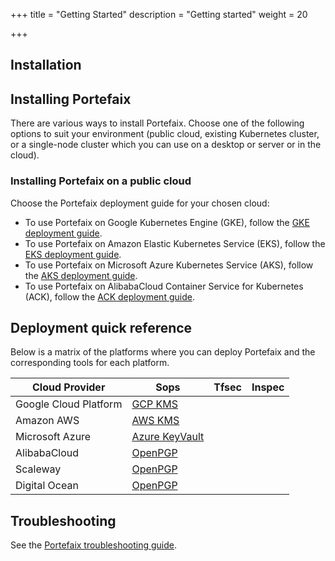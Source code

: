 +++
title = "Getting Started"
description = "Getting started"
weight = 20

+++

## Installation

<a id="installation-guides"></a>
## Installing Portefaix

There are various ways to install Portefaix. Choose one of the following options
to suit your environment (public cloud, existing Kubernetes cluster, or
a single-node cluster which you can use on a desktop or server or in the cloud).

<a id="cloud"></a>
### Installing Portefaix on a public cloud

Choose the Portefaix deployment guide for your chosen cloud:

* To use Portefaix on Google Kubernetes Engine (GKE),
follow the [GKE deployment guide](/docs/gcp/deploy/).
* To use Portefaix on Amazon Elastic Kubernetes Service (EKS),
follow the [EKS deployment guide](/docs/aws/deploy/).
* To use Portefaix on Microsoft Azure Kubernetes Service (AKS),
follow the [AKS deployment guide](/docs/azure/deploy/).
* To use Portefaix on AlibabaCloud Container Service for Kubernetes (ACK),
    follow the [ACK deployment guide](/docs/alicloud/deploy).

<!-- * To use Portefaix on IBM Cloud (IKS),
    follow the [IKS deployment guide](/docs/ibm/).
* To use Portefaix on IBM Cloud (IKS),
    follow the [IKS deployment guide](/docs/ibm/).
* To use Portefaix on IBM Cloud (IKS),
    follow the [IKS deployment guide](/docs/ibm/). -->

## Deployment quick reference

Below is a matrix of the platforms where you can deploy Portefaix and the
corresponding tools for each platform.

<div class="table-responsive">
  <table class="table table-bordered">
    <thead class="thead-light">
      <tr>
        <th>Cloud Provider</th>
        <th>Sops</th>
        <th>Tfsec</th>
        <th>Inspec</th>
      </tr>
    </thead>
    <tbody>
      <tr>
        <td>Google Cloud Platform</td>
        <td><a href="https://cloud.google.com/security-key-management"> GCP KMS </a></td>
        <td><i class="fas fa-check"></i></td>
        <td><i class="fas fa-check"></i></td>
      </tr>
      <tr>
        <td>Amazon AWS</td>
        <td><a href="https://aws.amazon.com/kms/">AWS KMS</a></td>
        <td><i class="fas fa-check"></i></td>
        <td><i class="fas fa-check"></i></td>
      </tr>
      <tr>
        <td>Microsoft Azure</td>
        <td><a href="https://azure.microsoft.com/en-us/services/key-vault/">Azure KeyVault</a></td>
        <td><i class="fas fa-check"></i></td>
        <td><i class="fas fa-check"></i></td>
      </tr>
      <tr>
        <td>AlibabaCloud</td>
        <td><a href="https://www.openpgp.org/">OpenPGP</a></td>
        <td><i class="fas fa-times"></i></td>
        <td><i class="fas fa-times"></i></td>
      </tr>
      <tr>
        <td>Scaleway</td>
        <td><a href="https://www.openpgp.org/">OpenPGP</a></td>
        <td><i class="fas fa-times"></i></td>
        <td><i class="fas fa-times"></i></td>
      </tr>
      <tr>
        <td>Digital Ocean</td>
        <td><a href="https://www.openpgp.org/">OpenPGP</a></td>
        <td><i class="fas fa-times"></i></td>
        <td><i class="fas fa-times"></i></td>
      </tr>
    </tbody>
  </table>
</div>

## Troubleshooting

See the [Portefaix troubleshooting guide](/docs/other-guides/troubleshooting/).
